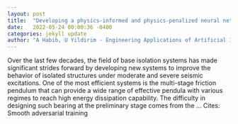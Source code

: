 ```yaml
---
layout: post
title:  "Developing a physics-informed and physics-penalized neural network model for preliminary design of multi-stage friction pendulum bearings"
date:   2022-05-24 00:00:36 -0400
categories: jekyll update
author: "A Habib, U Yildirim - Engineering Applications of Artificial Intelligence, 2022"
---
```

Over the last few decades, the field of base isolation systems has made significant strides forward by developing new systems to improve the behavior of isolated structures under moderate and severe seismic excitations. One of the most efficient systems is the multi-stage friction pendulum that can provide a wide range of effective pendula with various regimes to reach high energy dissipation capability. The difficulty in designing such bearing at the preliminary stage comes from the … Cites: ‪Smooth adversarial training‬